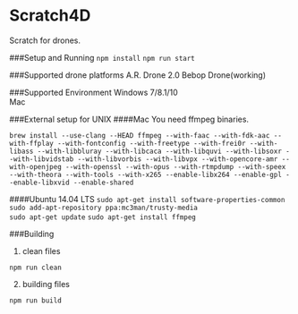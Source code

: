 # Scratch4D
Scratch for drones.

###Setup and Running
```npm install```
```npm run start```

###Supported drone platforms
A.R. Drone 2.0
Bebop Drone(working)

###Supported Environment
Windows 7/8.1/10  
Mac

###External setup for UNIX
####Mac
You need ffmpeg binaries.    
```
brew install --use-clang --HEAD ffmpeg --with-faac --with-fdk-aac --with-ffplay --with-fontconfig --with-freetype --with-frei0r --with-libass --with-libbluray --with-libcaca --with-libquvi --with-libsoxr --with-libvidstab --with-libvorbis --with-libvpx --with-opencore-amr --with-openjpeg --with-openssl --with-opus --with-rtmpdump --with-speex --with-theora --with-tools --with-x265 --enable-libx264 --enable-gpl --enable-libxvid --enable-shared
```  
####Ubuntu 14.04 LTS
```sudo apt-get install software-properties-common```  
```sudo add-apt-repository ppa:mc3man/trusty-media```  
```sudo apt-get update```
```sudo apt-get install ffmpeg```  


###Building
1. clean files  
```
npm run clean
```    
2. building files
```
npm run build
```    
